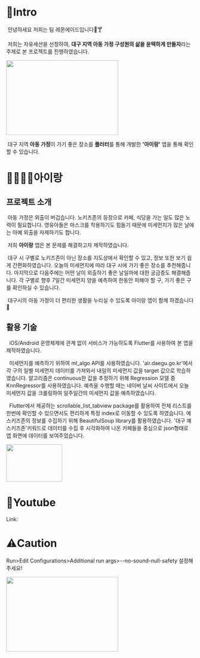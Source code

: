 # 🫡Intro
&nbsp;안녕하세요 저희는 팀 레몬에이드입니다🍋🍸 

&nbsp;저희는 자유세션을 선정하여, **대구 지역 아동 가정 구성원의 삶을 윤택하게 만들자**라는 주제로 본 프로젝트를 진행하였습니다.

<img src="https://user-images.githubusercontent.com/70834586/192095122-64d4ba1c-3fd9-419a-8f14-ad5e4450b0bf.png" width="300" height="200">

 &nbsp;대구 지역 **아동 가정**이 가기 좋은 장소를 **플러터**를 통해 개발한 **'아이랑'** 앱을 통해 확인할 수 있습니다. 
 
# 👨‍👩‍👧‍👦아이랑
## 프로젝트 소개
&nbsp;아동 가정은 외출이 버겁습니다. 노키즈존의 등장으로 카페, 식당을 가는 일도 많은 노력이 필요합니다. 영유아들은 마스크를 착용하기도 힘들기 때문에 미세먼지가 많은 날에는 아예 외출을 자제하기도 합니다.
  
&nbsp;저희 **아이랑** 앱은 본 문제를 해결하고자 제작하였습니다. 
 
&nbsp;대구 시 구별로 노키즈존이 아닌 장소를 지도상에서 확인할 수 있고, 정보 또한 보기 쉽게 간편화하였습니다. 오늘의 미세먼지에 따라 대구 시에 가기 좋은 장소를 추천해줍니다. 마지막으로 다음주에는 어떤 날이 외출하기 좋은 날일까에 대한 궁금증도 해결해줍니다. 각 구별로 향후 7일간 미세먼지 양을 예측하여 한동안 피해야 할 구, 가기 좋은 구를 확인하실 수 있습니다.
  
&nbsp;대구시의 아동 가정이 더 편리한 생활을 누리실 수 있도록 아이랑 앱이 함께 하겠습니다🤝

## 활용 기술
&nbsp; iOS/Android 운영체제에 관계 없이 서비스가 가능하도록 Flutter를 사용하여 본 앱을 제작하였습니다.


&nbsp; 미세먼지를 예측하기 위하여 ml_algo API를 사용하였습니다. 'air.daegu.go.kr'에서 각 구의 일별 미세먼지 데이터를 가져와서 내일의 미세먼지 값을 target 값으로 학습하였습니다. 알고리즘은 continuous한 값을 추정하기 위해 Regression 모델 중 KnnRegressor를 사용하였습니다. 예측을 수행할 때는 네이버 날씨 사이트에서 오늘 미세먼지 값을 크롤링하여 일주일간의 미세먼지 값을 예측하였습니다.

&nbsp; Flutter에서 제공하는 scrollable_list_tabview package를 활용하여 전체 리스트를 한번에 확인할 수 있으면서도 편리하게 특정 index로 이동할 수 있도록 하였습니다.
예스키즈존의 정보를 수집하기 위해 BeautifulSoup library를 활용하였습니다. '대구 예스키즈존'키워드로 데이터를 수집 후 시각화하여 나온 카페들을 중심으로 json형태로 앱 화면에 데이터를 보여주었습니다.

<img src="https://user-images.githubusercontent.com/87708291/192111825-2b1d21d8-29b2-4ce2-8647-dd342a394a42.png" width="150" height="100">


# 🎥Youtube
Link: 

# ⚠️Caution
Run>Edit Configurations>Additional run args>--no-sound-null-safety 설정해주세요!

<img src="https://user-images.githubusercontent.com/70834586/192093388-60e8c759-ae4c-4233-a630-772c967cdcb9.png" width="300" height="200">
